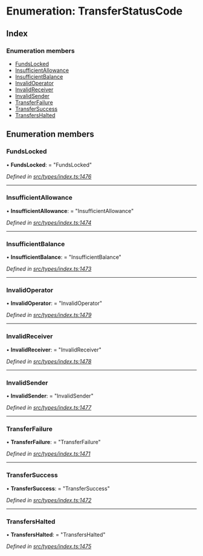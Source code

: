 # Enumeration: TransferStatusCode

## Index

### Enumeration members

* [FundsLocked](_types_index_.transferstatuscode.md#fundslocked)
* [InsufficientAllowance](_types_index_.transferstatuscode.md#insufficientallowance)
* [InsufficientBalance](_types_index_.transferstatuscode.md#insufficientbalance)
* [InvalidOperator](_types_index_.transferstatuscode.md#invalidoperator)
* [InvalidReceiver](_types_index_.transferstatuscode.md#invalidreceiver)
* [InvalidSender](_types_index_.transferstatuscode.md#invalidsender)
* [TransferFailure](_types_index_.transferstatuscode.md#transferfailure)
* [TransferSuccess](_types_index_.transferstatuscode.md#transfersuccess)
* [TransfersHalted](_types_index_.transferstatuscode.md#transfershalted)

## Enumeration members

###  FundsLocked

• **FundsLocked**: = "FundsLocked"

*Defined in [src/types/index.ts:1476](https://github.com/PolymathNetwork/polymath-sdk/blob/454d285/src/types/index.ts#L1476)*

___

###  InsufficientAllowance

• **InsufficientAllowance**: = "InsufficientAllowance"

*Defined in [src/types/index.ts:1474](https://github.com/PolymathNetwork/polymath-sdk/blob/454d285/src/types/index.ts#L1474)*

___

###  InsufficientBalance

• **InsufficientBalance**: = "InsufficientBalance"

*Defined in [src/types/index.ts:1473](https://github.com/PolymathNetwork/polymath-sdk/blob/454d285/src/types/index.ts#L1473)*

___

###  InvalidOperator

• **InvalidOperator**: = "InvalidOperator"

*Defined in [src/types/index.ts:1479](https://github.com/PolymathNetwork/polymath-sdk/blob/454d285/src/types/index.ts#L1479)*

___

###  InvalidReceiver

• **InvalidReceiver**: = "InvalidReceiver"

*Defined in [src/types/index.ts:1478](https://github.com/PolymathNetwork/polymath-sdk/blob/454d285/src/types/index.ts#L1478)*

___

###  InvalidSender

• **InvalidSender**: = "InvalidSender"

*Defined in [src/types/index.ts:1477](https://github.com/PolymathNetwork/polymath-sdk/blob/454d285/src/types/index.ts#L1477)*

___

###  TransferFailure

• **TransferFailure**: = "TransferFailure"

*Defined in [src/types/index.ts:1471](https://github.com/PolymathNetwork/polymath-sdk/blob/454d285/src/types/index.ts#L1471)*

___

###  TransferSuccess

• **TransferSuccess**: = "TransferSuccess"

*Defined in [src/types/index.ts:1472](https://github.com/PolymathNetwork/polymath-sdk/blob/454d285/src/types/index.ts#L1472)*

___

###  TransfersHalted

• **TransfersHalted**: = "TransfersHalted"

*Defined in [src/types/index.ts:1475](https://github.com/PolymathNetwork/polymath-sdk/blob/454d285/src/types/index.ts#L1475)*
